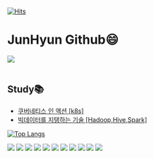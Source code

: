 ### 
[![Hits](https://hits.seeyoufarm.com/api/count/incr/badge.svg?url=https%3A%2F%2Fgithub.com%2FCjunhyun)](https://hits.seeyoufarm.com)

# JunHyun Github😄
<a href="https://cjh-blog.tistory.com/"><img src="https://img.shields.io/badge/Tistory-000000?style=flat-square&logo=Tistory&logoColor=ffffff"/></a>
<br/><br/>

## Study📚
- [쿠버네티스 인 액션 [k8s]](https://cjh-blog.tistory.com/24)
- [빅데이터를 지탱하는 기술 [Hadoop,Hive,Spark]](https://cjh-blog.tistory.com/25)

[![Top Langs](https://github-readme-stats.vercel.app/api/top-langs/?username=Cjunhyun&layout=compact)](https://github.com/Cjunhyun)


<a href="" target="_blank"><img src="https://img.shields.io/badge/Kubernetes-326CE5?style=for-the-badge&logo=Kubernetes&logoColor=white"/></a>
<a href="" target="_blank"><img src="https://img.shields.io/badge/Docker-2496ED?style=for-the-badge&logo=Docker&logoColor=white"/></a>
<a href="" target="_blank"><img src="https://img.shields.io/badge/Springboot-6DB33F?style=for-the-badge&logo=Spring&logoColor=white"/></a>
<a href="" target="_blank"><img src="https://img.shields.io/badge/Android-3DDC84?style=flat-square&logo=Android&logoColor=white"/></a>
<a href="" target="_blank"><img src="https://img.shields.io/badge/MySQL-4479A1?style=for-the-badge&logo=MySQL&logoColor=white"/></a>
<a href="" target="_blank"> <img src="https://img.shields.io/badge/Amazon EC2-FF9900?style=for-the-badge&logo=Amazon EC2&logoColor=white"/></a>
<a href="" target="_blank"><img src="https://img.shields.io/badge/Amazon RDS-527FFF?style=for-the-badge&logo=Amazon RDS&logoColor=white"/></a>
<a href="" target="_blank"><img src="https://img.shields.io/badge/Amazon S3-569A31?style=for-the-badge&logo=Amazon S3&logoColor=white"/></a>
<a href="" target="_blank"><img src="https://img.shields.io/badge/JAVA-007396?style=flat-square&logo=Java&logoColor=white"/></a>
<a href="" target="_blank"><img src="https://img.shields.io/badge/Kotlin-0095D5?style=flat-square&logo=Kotlin&logoColor=white"/></a>
<a href="" target="_blank"><img src="https://img.shields.io/badge/Python-3776AB?style=flat-square&logo=Python&logoColor=white"/></a>
